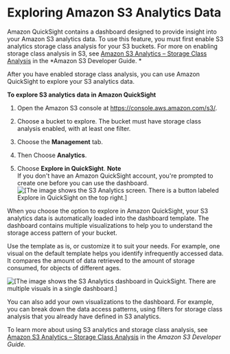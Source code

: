 # Exploring Amazon S3 Analytics Data<a name="explore-from-s3-analytics"></a>

Amazon QuickSight contains a dashboard designed to provide insight into your Amazon S3 analytics data\. To use this feature, you must first enable S3 analytics storage class analysis for your S3 buckets\. For more on enabling storage class analysis in S3, see [Amazon S3 Analytics – Storage Class Analysis](https://docs.aws.amazon.com/AmazonS3/latest/dev/analytics-storage-class.html) in the *Amazon S3 Developer Guide\. *

After you have enabled storage class analysis, you can use Amazon QuickSight to explore your S3 analytics data\.

**To explore S3 analytics data in Amazon QuickSight**

1. Open the Amazon S3 console at [https://console\.aws\.amazon\.com/s3/](https://console.aws.amazon.com/s3/)\.

1. Choose a bucket to explore\. The bucket must have storage class analysis enabled, with at least one filter\.

1. Choose the **Management** tab\.

1. Then Choose **Analytics**\.

1. Choose **Explore in QuickSight**\.
**Note**  
If you don't have an Amazon QuickSight account, you're prompted to create one before you can use the dashboard\.  
![\[The image shows the S3 Analytics screen. There is a button labeled Explore in QuickSight on the top right.\]](http://docs.aws.amazon.com/quicksight/latest/user/images/s3-analytics-deeplink.png)

When you choose the option to explore in Amazon QuickSight, your S3 analytics data is automatically loaded into the dashboard template\. The dashboard contains multiple visualizations to help you to understand the storage access pattern of your bucket\. 

Use the template as is, or customize it to suit your needs\. For example, one visual on the default template helps you identify infrequently accessed data\. It compares the amount of data retrieved to the amount of storage consumed, for objects of different ages\.

![\[The image shows the S3 Analytics dashboard in QuickSight. There are multiple visuals in a single dashboard.\]](http://docs.aws.amazon.com/quicksight/latest/user/images/s3-analytics-dashboard.png)

You can also add your own visualizations to the dashboard\. For example, you can break down the data access patterns, using filters for storage class analysis that you already have defined in S3 analytics\. 

To learn more about using S3 analytics and storage class analysis, see [Amazon S3 Analytics – Storage Class Analysis](https://docs.aws.amazon.com/AmazonS3/latest/dev/analytics-storage-class.html) in the *Amazon S3 Developer Guide\.* 